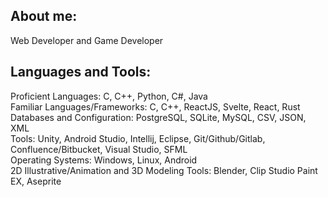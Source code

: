 ## About me:

Web Developer and Game Developer
<br />

## Languages and Tools:
Proficient Languages: C, C++, Python, C#, Java 
<br />
Familiar Languages/Frameworks: C, C++, ReactJS, Svelte, React, Rust
<br />
Databases and Configuration: PostgreSQL, SQLite, MySQL, CSV, JSON, XML
<br />
Tools: Unity, Android Studio, Intellij, Eclipse,  Git/Github/Gitlab, Confluence/Bitbucket, Visual Studio, SFML
<br />
Operating Systems: Windows, Linux, Android
<br />
2D Illustrative/Animation and 3D Modeling Tools: Blender, Clip Studio Paint EX, Aseprite
<br />
